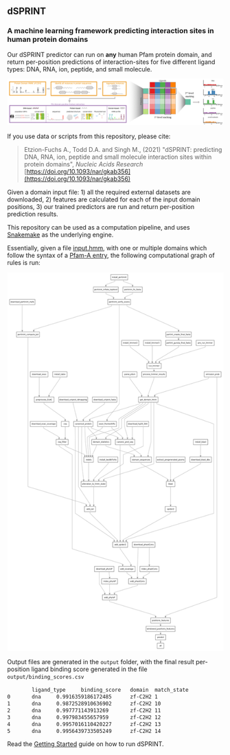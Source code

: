 ## dSPRINT

### A machine learning framework predicting interaction sites in human protein domains
Our dSPRINT predictor can run on **any** human Pfam protein domain, and return per-position predictions of interaction-sites for five different ligand types: DNA, RNA, ion, peptide, and small molecule. 

![All rules](docs/img/pipeline.png)

If you use data or scripts from this repository, please cite:

> Etzion-Fuchs A., Todd D.A. and Singh M., (2021) "dSPRINT: predicting DNA, RNA, ion, peptide and small molecule
interaction sites within protein domains", *Nucleic Acids Research* [https://doi.org/10.1093/nar/gkab356](https://doi.org/10.1093/nar/gkab356)

Given a domain input file: 1) all the required external datasets are downloaded, 2) features are calculated for each of the input domain positions, 3) our trained predictors are run and return per-position prediction results.

This repository can be used as a computation pipeline, and uses
[Snakemake](https://snakemake.readthedocs.io/en/stable/) as the underlying engine. 


Essentially, given a file [input.hmm](https://github.com/vineetbansal/dsprint-pipeline/blob/master/input.hmm), with one or multiple domains which follow the syntax of a
[Pfam-A entry](https://pfam.xfam.org/help), the following computational graph of rules is run:

![All rules](docs/img/allrules.png)

Output files are generated in the `output` folder, with the final result per-position ligand binding score generated
in the file `output/binding_scores.csv`

```
        ligand_type     binding_score   domain  match_state
0       dna     0.9916359186172485      zf-C2H2 1
1       dna     0.9872528910636902      zf-C2H2 10
2       dna     0.997771143913269       zf-C2H2 11
3       dna     0.997983455657959       zf-C2H2 12
4       dna     0.9957016110420227      zf-C2H2 13
5       dna     0.9956439733505249      zf-C2H2 14
```

Read the [Getting Started](docs/00_getting_started.md) guide on how to run dSPRINT.
